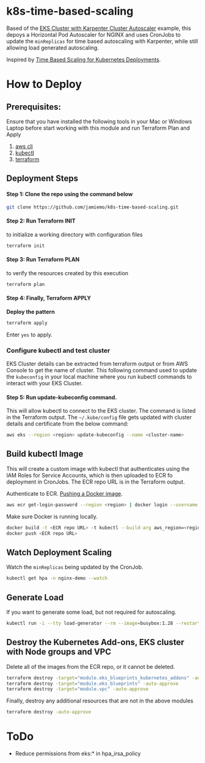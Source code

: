 # k8s-time-based-scaling
Based of the [EKS Cluster with Karpenter Cluster Autoscaler](https://github.com/aws-ia/terraform-aws-eks-blueprints/tree/main/examples/karpenter) example, this depoys a Horizontal Pod Autoscaler for NGINX and uses CronJobs to update the `minReplicas` for time based autoscaling with Karpenter, while still allowing load generated autoscaling.

Inspired by [Time Based Scaling for Kubernetes Deployments](https://medium.com/symbl-ai-engineering-and-data-science/time-based-scaling-for-kubernetes-deployments-9ef7ada93eb7).

# How to Deploy

## Prerequisites:

Ensure that you have installed the following tools in your Mac or Windows Laptop before start working with this module and run Terraform Plan and Apply

1. [aws cli](https://docs.aws.amazon.com/cli/latest/userguide/install-cliv2.html)
2. [kubectl](https://Kubernetes.io/docs/tasks/tools/)
3. [terraform](https://learn.hashicorp.com/tutorials/terraform/install-cli)

## Deployment Steps

#### Step 1: Clone the repo using the command below

```sh
git clone https://github.com/jamiemo/k8s-time-based-scaling.git
```

#### Step 2: Run Terraform INIT

to initialize a working directory with configuration files

```sh
terraform init
```

#### Step 3: Run Terraform PLAN

to verify the resources created by this execution

```sh
terraform plan
```

#### Step 4: Finally, Terraform APPLY

**Deploy the pattern**

```sh
terraform apply
```

Enter `yes` to apply.

### Configure kubectl and test cluster

EKS Cluster details can be extracted from terraform output or from AWS Console to get the name of cluster. This following command used to update the `kubeconfig` in your local machine where you run kubectl commands to interact with your EKS Cluster.

#### Step 5: Run update-kubeconfig command.
This will allow kubectl to connect to the EKS cluster. The command is listed in the Terraform output. The `~/.kube/config` file gets updated with cluster details and certificate from the below command:

```sh
aws eks --region <region> update-kubeconfig --name <cluster-name>
```

## Build kubectl Image
This will create a custom image with kubectl that authenticates using the IAM Roles for Service Accounts, which is then uploaded to ECR fo deployment in CronJobs. The ECR repo URL is in the Terraform output.

Authenticate to ECR. [Pushing a Docker image](https://docs.aws.amazon.com/AmazonECR/latest/userguide/docker-push-ecr-image.html).

```sh
aws ecr get-login-password --region <region> | docker login --username AWS --password-stdin <ECR FQDN>
```

Make sure Docker is running locally.

```sh
docker build -t <ECR repo URL> -t kubectl --build-arg aws_region=<region> --build-arg cluster_name=<cluster name> .
docker push <ECR repo URL>
```

## Watch Deployment Scaling
Watch the `minReplicas` being updated by the CronJob.
 
```sh
kubectl get hpa -n nginx-demo --watch
```

## Generate Load
If you want to generate some load, but not required for autoscaling.

```sh
kubectl run -i --tty load-generator --rm --image=busybox:1.28 --restart=Never -- /bin/sh -c "while true; do wget -q -O- http://nginx-demo; done"
```

## Destroy the Kubernetes Add-ons, EKS cluster with Node groups and VPC
Delete all of the images from the ECR repo, or it cannot be deleted.

```sh
terraform destroy -target="module.eks_blueprints_kubernetes_addons" -auto-approve
terraform destroy -target="module.eks_blueprints" -auto-approve
terraform destroy -target="module.vpc" -auto-approve
```

Finally, destroy any additional resources that are not in the above modules

```sh
terraform destroy -auto-approve
```

# ToDo
- Reduce permissions from eks:* in hpa_irsa_policy